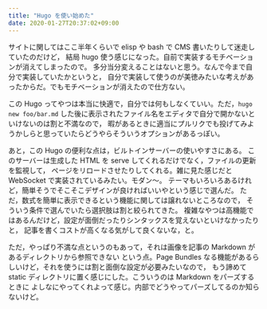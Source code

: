 ```yaml
---
title: "Hugo を使い始めた"
date: 2020-01-27T20:37:02+09:00
---
```


サイトに関してはここ半年くらいで elisp や bash で CMS 書いたりして迷走していたのだけど，
結局 hugo 使う感じになった。自前で実装するモチベーションが消えてしまったので。
多分当分変えることはないと思う。なんで今まで自分で実装していたかというと，
自分で実装して使うのが美徳みたいな考えがあったからだ。でもモチベーションが消えたので仕方ない。

この Hugo ってやつは本当に快適で，自分では何もしなくていい。ただ，`hugo new foo/bar.md`
した後に表示されたファイル名をエディタで自分で開かないといけないのは割と不満なので，
暇があるときに適当にプルリクでも投げてみようかしらと思っていたらどうやらそういうオプションがあるっぽい。

あと，この Hugo の便利な点は，ビルトインサーバーの使いやすさにある。
このサーバーは生成した HTML を serve してくれるだけでなく，ファイルの更新を監視して，
ページをリロードさせたりしてくれる。雑に見た感じだと WebSocket で実装されているみたい。モダン〜。
テーマもいろいろあるけれど，簡単そうでそこそこデザインが良ければいいやという感じで選んだ。
ただ，数式を簡単に表示できるという機能に関しては譲れないところなので，
そういう条件で選んでいたら選択肢は割と絞られてきた。
複雑なやつは高機能ではあるんだけど，設定が面倒だったりシンタックスを覚えないといけなかったりと，
記事を書くコストが高くなる気がして良くないな，と。

ただ，やっぱり不満な点というのもあって，それは画像を記事の Markdown があるディレクトリから参照できない
という点。Page Bundles なる機能があるらしいけど，それを使うには割と面倒な設定が必要みたいなので，
もう諦めて static ディレクトリに置く感じにした。こういうのは Markdown をパーズするときに
よしなにやってくれよって感じ。内部でどうやってパーズしてるのか知らないけど。
